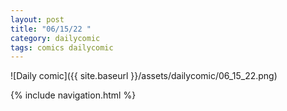```yaml
---
layout: post
title: "06/15/22 "
category: dailycomic
tags: comics dailycomic
---
```

![Daily comic]({{ site.baseurl }}/assets/dailycomic/06_15_22.png)

{% include navigation.html %}

